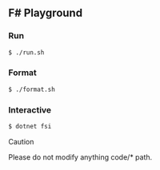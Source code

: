 ## F# Playground

### Run
```bash
$ ./run.sh
```

### Format
```bash
$ ./format.sh
```

### Interactive
```bash
$ dotnet fsi
```

> [!CAUTION]
> Please do not modify anything code/* path.
